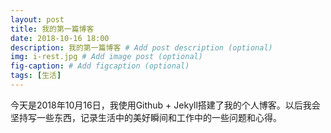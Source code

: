```yaml
---
layout: post
title: 我的第一篇博客
date: 2018-10-16 18:00
description: 我的第一篇博客 # Add post description (optional)
img: i-rest.jpg # Add image post (optional)
fig-caption: # Add figcaption (optional)
tags: [生活]
---
```

 今天是2018年10月16日，我使用Github + Jekyll搭建了我的个人博客。以后我会坚持写一些东西，记录生活中的美好瞬间和工作中的一些问题和心得。
